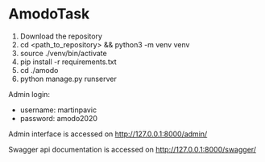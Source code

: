 # AmodoTask

1. Download the repository
2. cd <path_to_repository> && python3 -m venv venv
3. source ./venv/bin/activate
4. pip install -r requirements.txt
5. cd ./amodo
6. python manage.py runserver

Admin login:
- username: martinpavic
- password: amodo2020

Admin interface is accessed on http://127.0.0.1:8000/admin/

Swagger api documentation is accessed on http://127.0.0.1:8000/swagger/
